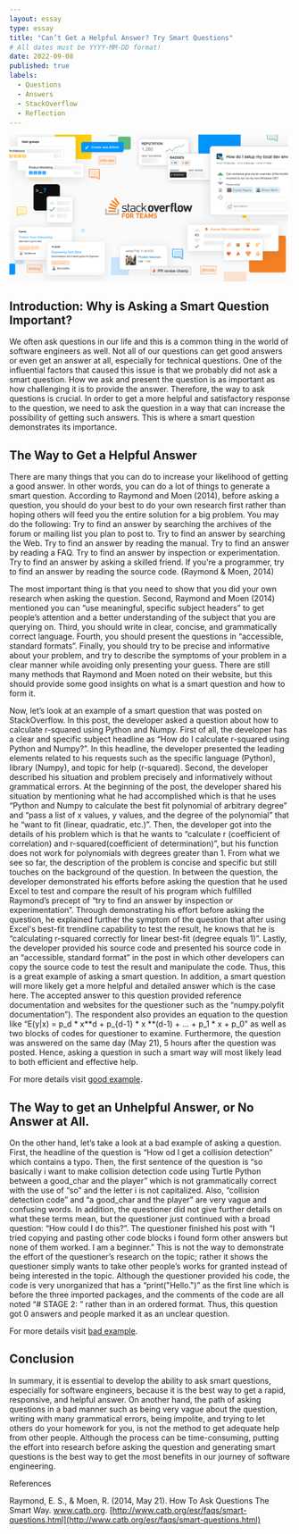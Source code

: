 ```yaml
---
layout: essay
type: essay
title: "Can’t Get a Helpful Answer? Try Smart Questions"
# All dates must be YYYY-MM-DD format!
date: 2022-09-08
published: true
labels:
  - Questions
  - Answers
  - StackOverflow
  - Reflection
---
```


<img width="500px" class="rounded float-start pe-4" src="../img/essays/stack_overflow.png">

## Introduction: Why is Asking a Smart Question Important?

We often ask questions in our life and this is a common thing in the world of software engineers as well.  Not all of our questions can get good answers or even get an answer at all, especially for technical questions. One of the influential factors that caused this issue is that we probably did not ask a smart question. How we ask and present the question is as important as how challenging it is to provide the answer. Therefore, the way to ask questions is crucial. In order to get a more helpful and satisfactory response to the question, we need to ask the question in a way that can increase the possibility of getting such answers. This is where a smart question demonstrates its importance. 


## The Way to Get a Helpful Answer

There are many things that you can do to increase your likelihood of getting a good answer. In other words, you can do a lot of things to generate a smart question. According to Raymond and Moen (2014), before asking a question, you should do your best to do your own research first rather than hoping others will feed you the entire solution for a big problem. You may do the following:
Try to find an answer by searching the archives of the forum or mailing list you plan to post to.
Try to find an answer by searching the Web.
Try to find an answer by reading the manual.
Try to find an answer by reading a FAQ.
Try to find an answer by inspection or experimentation.
Try to find an answer by asking a skilled friend.
If you're a programmer, try to find an answer by reading the source code. (Raymond & Moen, 2014)

The most important thing is that you need to show that you did your own research when asking the question.
Second, Raymond and Moen (2014) mentioned you can “use meaningful, specific subject headers” to get people’s attention and a better understanding of the subject that you are querying on. Third, you should write in clear, concise, and grammatically correct language. Fourth, you should present the questions in “accessible, standard formats”. Finally, you should try to be precise and informative about your problem, and try to describe the symptoms of your problem in a clear manner while avoiding only presenting your guess. There are still many methods that Raymond and Moen noted on their website, but this should provide some good insights on what is a smart question and how to form it.

Now, let’s look at an example of a smart question that was posted on StackOverflow. In this post, the developer asked a question about how to calculate r-squared using Python and Numpy. First of all, the developer has a clear and specific subject headline as “How do I calculate r-squared using Python and Numpy?”. In this headline, the developer presented the leading elements related to his requests such as the specific language (Python), library (Numpy), and topic for help (r-squared). Second, the developer described his situation and problem precisely and informatively without grammatical errors. At the beginning of the post, the developer shared his situation by mentioning what he had accomplished which is that he uses “Python and Numpy to calculate the best fit polynomial of arbitrary degree” and “pass a list of x values, y values, and the degree of the polynomial” that he “want to fit (linear, quadratic, etc.)”. Then, the developer got into the details of his problem which is that he wants to “calculate r (coefficient of correlation) and r-squared(coefficient of determination)”, but his function does not work for polynomials with degrees greater than 1. From what we see so far, the description of the problem is concise and specific but still touches on the background of the question. In between the question, the developer demonstrated his efforts before asking the question that he used Excel to test and compare the result of his program which fulfilled Raymond’s precept of “try to find an answer by inspection or experimentation”. Through demonstrating his effort before asking the question, he explained further the symptom of the question that after using Excel's best-fit trendline capability to test the result, he knows that he is “calculating r-squared correctly for linear best-fit (degree equals 1)”. Lastly, the developer provided his source code and presented his source code in an “accessible, standard format” in the post in which other developers can copy the source code to test the result and manipulate the code. Thus, this is a great example of asking a smart question.
In addition, a smart question will more likely get a more helpful and detailed answer which is the case here. The accepted answer to this question provided reference documentation and websites for the questioner such as the “numpy.polyfit documentation”). The respondent also provides an equation to the question like “E(y|x) = p_d * x**d + p_{d-1} * x **(d-1) + ... + p_1 * x + p_0" as well as two blocks of codes for questioner to examine. Furthermore, the question was answered on the same day (May 21), 5 hours after the question was posted. Hence, asking a question in such a smart way will most likely lead to both efficient and effective help.

For more details visit [good example](https://stackoverflow.com/questions/893657/how-do-i-calculate-r-squared-using-python-and-numpy?rq=1).


## The Way to get an Unhelpful Answer, or No Answer at All.

On the other hand, let’s take a look at a bad example of asking a question. First, the headline of the question is “How od I get a collision detection” which contains a typo. Then, the first sentence of the question is “so basically i want to make collision detection code using Turtle Python between a good_char and the player” which is not grammatically correct with the use of “so” and the letter i is not capitalized. Also, “collision detection code” and “a good_char and the player” are very vague and confusing words. In addition, the questioner did not give further details on what these terms mean, but the questioner just continued with a broad question: “How could I do this?”. The questioner finished his post with “I tried copying and pasting other code blocks i found form other answers but none of them worked. I am a beginner.” This is not the way to demonstrate the effort of the questioner’s research on the topic; rather it shows the questioner simply wants to take other people’s works for granted instead of being interested in the topic. Although the questioner provided his code, the code is very unorganized that has a “print("Hello.")” as the first line which is before the three imported packages, and the comments of the code are all noted “# STAGE 2: ” rather than in an ordered format. Thus, this question got 0 answers and people marked it as an unclear question.

For more details visit [bad example](https://stackoverflow.com/questions/73642603/how-od-i-get-a-collision-detection).


## Conclusion

In summary, it is essential to develop the ability to ask smart questions, especially for software engineers, because it is the best way to get a rapid, responsive, and helpful answer. On another hand, the path of asking questions in a bad manner such as being very vague about the question, writing with many grammatical errors, being impolite, and trying to let others do your homework for you, is not the method to get adequate help from other people. Although the process can be time-consuming, putting the effort into research before asking the question and generating smart questions is the best way to get the most benefits in our journey of software engineering.


References

Raymond, E. S., & Moen, R. (2014, May 21). How To Ask Questions The Smart Way. www.catb.org. [http://www.catb.org/esr/faqs/smart-questions.html](http://www.catb.org/esr/faqs/smart-questions.html) 
